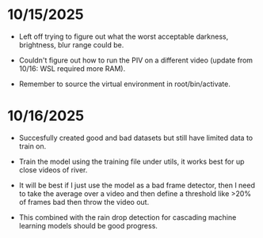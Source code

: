 # 10/15/2025
- Left off trying to figure out what the worst acceptable darkness, brightness, blur range could be.
  
- Couldn't figure out how to run the PIV on a different video (update from 10/16: WSL required more RAM).

- Remember to source the virtual environment in root/bin/activate.
# 10/16/2025
- Succesfully created good and bad datasets but still have limited data to train on.

- Train the model using the training file under utils, it works best for up close videos of river.

- It will be best if I just use the model as a bad frame detector, then I need to take the average over a video and then define a threshold like >20% of frames bad then throw the video out.

- This combined with the rain drop detection for cascading machine learning models should be good progress.

